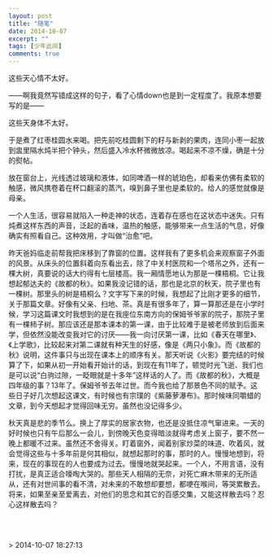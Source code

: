 ```yaml
---
layout: post
title: "随笔"
date: 2014-10-07
excerpt: ""
tags: [少年此间]
comments: true
---
```


<p>这些天心情不太好。</p><p>——啊我竟然写错成这样的句子，看了心情down也是到一定程度了。我原本想要写的是——</p><p>这些天身体不太好。</p><p>于是煮了红枣桂圆水来喝。把先前吃桂圆剩下的籽与新剥的果肉，连同小枣一起放到盅里隔水炖半把个钟头，然后盛入冷水杯微微放凉。喝起来不凉不燥，确是十分的熨帖。</p><p>放在窗台上，光线透过玻璃和液体，如同啤酒一样的琥珀色，却看来仿佛有柔软的触感，微风携卷着在杯口翻滚的蒸汽，嗅到鼻子里也是柔软的。给人的感觉就像是母亲。</p><p>一个人生活，很容易就陷入一种走神的状态，连着存在感也在这状态中迷失。只有炖煮这样东西的声音，泛起的香味，温热的触感，能够带来一点生活的气息，好像确实有照看自己。这种效用，才叫做“治愈”吧。</p><p>昨天爸妈临走前帮我把床移到了靠窗的位置。这样我有了更多机会来观察窗子外面的风景。从床头的位置斜着向东看出去，除了中关村医院和一个塔吊之外，还有一棵大树，真要说的话大约得有七层楼高。我一厢情愿地认为那是一棵梧桐。它让我想起郁达夫的《故都的秋》。如果我没记错的话，那也是北京的秋天，院子里也有一棵树。那里头的树是梧桐么？文字写下来的时候，我想起了比刚才更多的细节，关于那篇文章。好像有父亲、扫地、茶。真是有很多年了，算一算那还是在小学时候，学习这篇课文时我想到的是在我座位东南方向的保姆爷爷家的院子，那院子里有一棵柿子树。那应该还是那本课本的第一课，由于比较难于是被老师放到后面来学，但依然没能改变我对它的讨厌——我一向讨厌第一课，比如《春天在哪里》、《上学歌》，比较起来对第二课就有种天生的好感，像是《两只小象》。而《故都的秋》说明，这件事只与出现在课本上的顺序有关。那天听说《火影》要完结的时候算了下，如果从初一开始看开始计的话，到现在有11年了，顿觉时光飞逝、我们也是可以说“白驹过隙，一眨眼就是十多年”这样话的人了。而《故都的秋》，大概是四年级的事？13年了。保姆爷爷去年过世。而今我也给了那景色不同的赋予。这些日子好几次想起这课文，有时候也有宗璞的《紫藤萝瀑布》。那时候味同嚼蜡的文章，到今天想起才觉得回味无穷。虽然也没记得多少。</p><p>秋天真是悲的季节么。换上了厚实的居家衣物，也还是没抵住凉气窜进来。一天的好时候也只有午后那么一会儿，到傍晚天色变得暗淡就得考虑关上窗子，要不然一晚上都暖不过来。虽然还不舍得关。盯着窗外，闻着别家炒菜的味道、吹着风，就会觉得这些与十多年前是何其相似，就想起那时的事，那时的人。慢慢地想到，将来，现在的事现在的人也要成为过去。慢慢地就哭起来。一个人，不用言语，没有打扰，是真正适合嚎啕大哭的。那些天人相隔的无奈，对死亡麻木带来的无所适从，还有对世间事的看不清，对未来的不敢想却要想，都哽在喉间，等哭累散去。将来，如果至亲至爱离去，对他们的思念和其它的百感交集，又能这样散去吗？忍心这样散去吗？</p>
<p><br><br></p>> 2014-10-07 18:27:13
